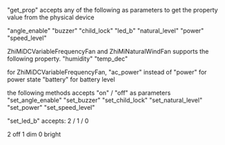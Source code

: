 "get_prop" accepts any of the following as parameters to get the property value from the physical device

"angle_enable"
"buzzer"
"child_lock"
"led_b"
"natural_level"
"power"
"speed_level"

ZhiMiDCVariableFrequencyFan and ZhiMiNaturalWindFan supports the following property.
"humidity"
"temp_dec"

for ZhiMiDCVariableFrequencyFan,
"ac_power" instead of "power" for power state
"battery" for battery level

the following methods accepts "on" / "off" as parameters
"set_angle_enable"
"set_buzzer"
"set_child_lock"
"set_natural_level"
"set_power"
"set_speed_level"

"set_led_b" accepts: 2 / 1 / 0

2 off
1 dim
0 bright